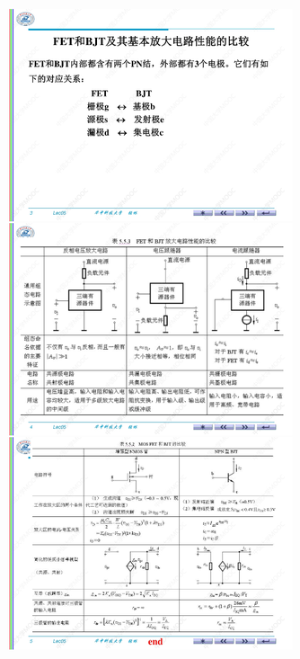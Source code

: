 ﻿![](./images/5.5.MOSFET和BJT比较及其基本放大电路共性归类-图片-1.jpg)
![](./images/5.5.MOSFET和BJT比较及其基本放大电路共性归类-图片-2.jpg)
![](./images/5.5.MOSFET和BJT比较及其基本放大电路共性归类-图片-3.jpg)
